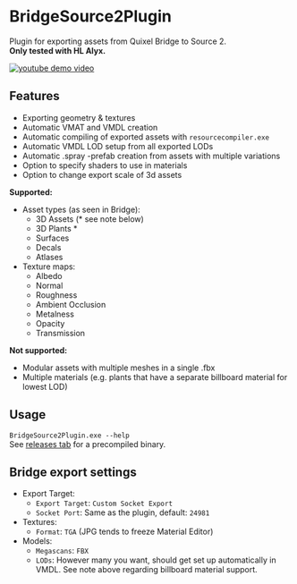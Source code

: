 # BridgeSource2Plugin

Plugin for exporting assets from Quixel Bridge to Source 2.  
**Only tested with HL Alyx.**

[![youtube demo video](http://img.youtube.com/vi/mxbicmO3Kug/0.jpg)](https://www.youtube.com/watch?v=mxbicmO3Kug)

## Features

- Exporting geometry & textures
- Automatic VMAT and VMDL creation
- Automatic compiling of exported assets with `resourcecompiler.exe`
- Automatic VMDL LOD setup from all exported LODs
- Automatic .spray -prefab creation from assets with multiple variations
- Option to specify shaders to use in materials
- Option to change export scale of 3d assets

**Supported:**

- Asset types (as seen in Bridge):
  - 3D Assets (\* see note below)
  - 3D Plants \*
  - Surfaces
  - Decals
  - Atlases
- Texture maps:
  - Albedo
  - Normal
  - Roughness
  - Ambient Occlusion
  - Metalness
  - Opacity
  - Transmission

**Not supported:**

- Modular assets with multiple meshes in a single .fbx
- Multiple materials (e.g. plants that have a separate billboard material for lowest LOD)

## Usage

`BridgeSource2Plugin.exe --help`  
See [releases tab](https://github.com/laurirasanen/BridgeSource2Plugin/releases) for a precompiled binary.

## Bridge export settings

- Export Target:
  - `Export Target`: `Custom Socket Export`
  - `Socket Port`: Same as the plugin, default: `24981`
- Textures:
  - `Format`: `TGA` (JPG tends to freeze Material Editor)
- Models:
  - `Megascans`: `FBX`
  - `LODs`: However many you want, should get set up automatically in VMDL. See note above regarding billboard material support.
